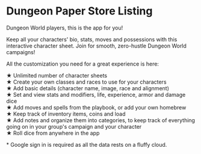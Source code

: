# Dungeon Paper Store Listing

Dungeon World players, this is the app for you!

Keep all your characters' bio, stats, moves and possessions with this interactive character sheet. Join for smooth, zero-hustle Dungeon World campaigns!

All the customization you need for a great experience is here:

★ Unlimited number of character sheets  
★ Create your own classes and races to use for your characters  
★ Add basic details (character name, image, race and alignment)  
★ Set and view stats and modifiers, life, experience, armor and damage dice  
★ Add moves and spells from the playbook, or add your own homebrew  
★ Keep track of inventory items, coins and load  
★ Add notes and organize them into categories, to keep track of everything going on in your group's campaign and your character  
★ Roll dice from anywhere in the app  

\* Google sign in is required as all the data rests on a fluffy cloud.
